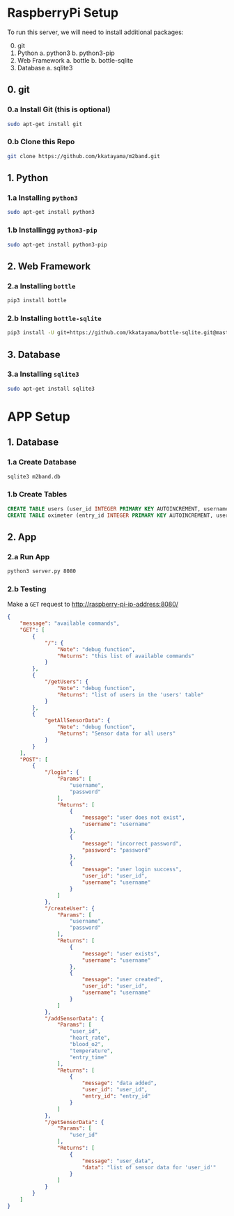 
# RaspberryPi Setup

To run this server, we will need to install additional packages:

0. git
1. Python
   a. python3
   b. python3-pip
2. Web Framework
   a. bottle
   b. bottle-sqlite
3. Database
   a. sqlite3

## 0. git

### 0.a Install Git (this is optional)

``` bash
sudo apt-get install git
```

### 0.b Clone this Repo

``` bash
git clone https://github.com/kkatayama/m2band.git
```

## 1. Python

### 1.a Installing `python3`

```bash
sudo apt-get install python3

```

### 1.b Installingg `python3-pip`

```bash
sudo apt-get install python3-pip
```

## 2. Web Framework

### 2.a Installing `bottle`
```bash
pip3 install bottle
```

### 2.b Installing `bottle-sqlite`
```bash
pip3 install -U git+https://github.com/kkatayama/bottle-sqlite.git@master
```

## 3. Database

### 3.a Installing `sqlite3`
```bash
sudo apt-get install sqlite3
```

# APP Setup

## 1. Database

### 1.a Create Database

``` bash
sqlite3 m2band.db
```

### 1.b Create Tables
``` sql
CREATE TABLE users (user_id INTEGER PRIMARY KEY AUTOINCREMENT, username TEXT NOT NULL, password TEXT NOT NULL, create_time TIMESTAMP NOT NULL);
CREATE TABLE oximeter (entry_id INTEGER PRIMARY KEY AUTOINCREMENT, user_id INTEGER NOT NULL, heart_rate INTEGER, blood_o2 INTEGER, temperature DOUBLE, entry_time TIMESTAMP);
```

## 2. App

### 2.a Run App

``` bash
python3 server.py 8080
```


### 2.b Testing

Make a `GET` request to [http://raspberry-pi-ip-address:8080/](http://raspberry-pi-ip-address:8080/)

``` json
{
    "message": "available commands",
    "GET": [
        {
            "/": {
                "Note": "debug function",
                "Returns": "this list of available commands"
            }
        },
        {
            "/getUsers": {
                "Note": "debug function",
                "Returns": "list of users in the 'users' table"
            }
        },
        {
            "getAllSensorData": {
                "Note": "debug function",
                "Returns": "Sensor data for all users"
            }
        }
    ],
    "POST": [
        {
            "/login": {
                "Params": [
                    "username",
                    "password"
                ],
                "Returns": [
                    {
                        "message": "user does not exist",
                        "username": "username"
                    },
                    {
                        "message": "incorrect password",
                        "password": "password"
                    },
                    {
                        "message": "user login success",
                        "user_id": "user_id",
                        "username": "username"
                    }
                ]
            },
            "/createUser": {
                "Params": [
                    "username",
                    "password"
                ],
                "Returns": [
                    {
                        "message": "user exists",
                        "username": "username"
                    },
                    {
                        "message": "user created",
                        "user_id": "user_id",
                        "username": "username"
                    }
                ]
            },
            "/addSensorData": {
                "Params": [
                    "user_id",
                    "heart_rate",
                    "blood_o2",
                    "temperature",
                    "entry_time"
                ],
                "Returns": [
                    {
                        "message": "data added",
                        "user_id": "user_id",
                        "entry_id": "entry_id"
                    }
                ]
            },
            "/getSensorData": {
                "Params": [
                    "user_id"
                ],
                "Returns": [
                    {
                        "message": "user_data",
                        "data": "list of sensor data for 'user_id'"
                    }
                ]
            }
        }
    ]
}
```

